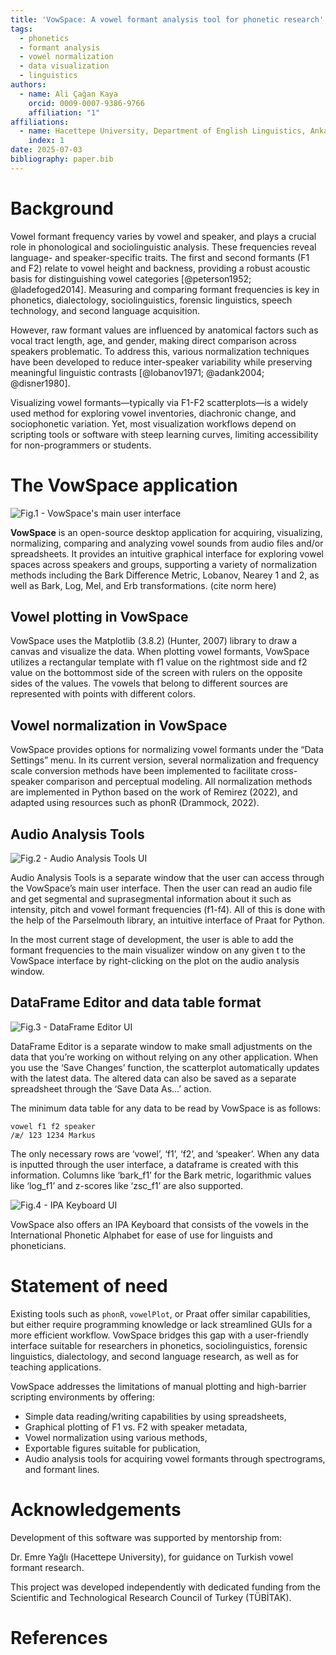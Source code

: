 ```yaml
---
title: 'VowSpace: A vowel formant analysis tool for phonetic research'
tags:
  - phonetics
  - formant analysis
  - vowel normalization
  - data visualization
  - linguistics
authors:
  - name: Ali Çağan Kaya
    orcid: 0009-0007-9386-9766
    affiliation: "1"
affiliations:
  - name: Hacettepe University, Department of English Linguistics, Ankara, Türkiye
    index: 1
date: 2025-07-03
bibliography: paper.bib
---
```


# Background

Vowel formant frequency varies by vowel and speaker, and plays a crucial role in phonological and sociolinguistic analysis. These frequencies reveal language- and speaker-specific traits. The first and second formants (F1 and F2) relate to vowel height and backness, providing a robust acoustic basis for distinguishing vowel categories [@peterson1952; @ladefoged2014]. Measuring and comparing formant frequencies is key in phonetics, dialectology, sociolinguistics, forensic linguistics, speech technology, and second language acquisition. 

However, raw formant values are influenced by anatomical factors such as vocal tract length, age, and gender, making direct comparison across speakers problematic. To address this, various normalization techniques have been developed to reduce inter-speaker variability while preserving meaningful linguistic contrasts [@lobanov1971; @adank2004; @disner1980].

Visualizing vowel formants—typically via F1-F2 scatterplots—is a widely used method for exploring vowel inventories, diachronic change, and sociophonetic variation. Yet, most visualization workflows depend on scripting tools or software with steep learning curves, limiting accessibility for non-programmers or students.

# The VowSpace application

![Fig.1 - VowSpace's main user interface](jossimage1.png)

**VowSpace** is an open-source desktop application for acquiring, visualizing, normalizing, comparing and analyzing vowel sounds from audio files and/or spreadsheets. It provides an intuitive graphical interface for exploring vowel spaces across speakers and groups, supporting a variety of normalization methods including the Bark Difference Metric, Lobanov, Nearey 1 and 2, as well as Bark, Log, Mel, and Erb transformations. (cite norm here)

## Vowel plotting in VowSpace

VowSpace uses the Matplotlib (3.8.2) (Hunter, 2007) library to draw a canvas and visualize the data. When plotting vowel formants, VowSpace utilizes a rectangular template with f1 value on the rightmost side and f2 value on the bottommost side of the screen with rulers on the opposite sides of the values. The vowels that belong to different sources are represented with points with different colors.

## Vowel normalization in VowSpace

VowSpace provides options for normalizing vowel formants under the “Data Settings” menu. In its current version, several normalization and frequency scale conversion methods have been implemented to facilitate cross-speaker comparison and perceptual modeling. All normalization methods are implemented in Python based on the work of Remirez (2022), and adapted using resources such as phonR (Drammock, 2022). 

## Audio Analysis Tools

![Fig.2 - Audio Analysis Tools UI](jossimage2.png)

Audio Analysis Tools is a separate window that the user can access through the VowSpace’s main user interface. Then the user can read an audio file and get segmental and suprasegmental information about it such as intensity, pitch and vowel formant frequencies (f1-f4). All of this is done with the help of the Parselmouth library, an intuitive interface of Praat for Python.

In the most current stage of development, the user is able to add the formant frequencies to the main visualizer window on any given t to the VowSpace interface by right-clicking on the plot on the audio analysis window.

## DataFrame Editor and data table format

![Fig.3 - DataFrame Editor UI](jossimage3.png)

DataFrame Editor is a separate window to make small adjustments on the data that you’re working on without relying on any other application. When you use the ‘Save Changes’ function, the scatterplot automatically updates with the latest data. The altered data can also be saved as a separate spreadsheet through the ‘Save Data As…’ action.

The minimum data table for any data to be read by VowSpace is as follows:

```
vowel f1 f2 speaker
/æ/ 123 1234 Markus
```

The only necessary rows are ‘vowel’, ‘f1’, ‘f2’, and ‘speaker’. When any data is inputted through the user interface, a dataframe is created with this information. Columns like ‘bark_f1’ for the Bark metric, logarithmic values like ‘log_f1’ and z-scores like ‘zsc_f1’ are also supported.

![Fig.4 - IPA Keyboard UI](jossimage4.png)

VowSpace also offers an IPA Keyboard that consists of the vowels in the International Phonetic Alphabet for ease of use for linguists and phoneticians.

# Statement of need

Existing tools such as `phonR`, `vowelPlot`, or Praat offer similar capabilities, but either require programming knowledge or lack streamlined GUIs for a more efficient workflow. VowSpace bridges this gap with a user-friendly interface suitable for researchers in phonetics, sociolinguistics, forensic linguistics, dialectology, and second language research, as well as for teaching applications.

VowSpace addresses the limitations of manual plotting and high-barrier scripting environments by offering:

- Simple data reading/writing capabilities by using spreadsheets,
- Graphical plotting of F1 vs. F2 with speaker metadata,
- Vowel normalization using various methods,
- Exportable figures suitable for publication, 
- Audio analysis tools for acquiring vowel formants through spectrograms, and formant lines.

# Acknowledgements

Development of this software was supported by mentorship from:

Dr. Emre Yağlı (Hacettepe University), for guidance on Turkish vowel formant research.

This project was developed independently with dedicated funding from the Scientific and Technological Research Council of Turkey (TÜBİTAK).

# References